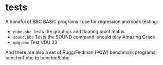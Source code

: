 # tests

A handful of BBC BASIC programs I use for regression and soak testing:

- `cube.bbc` Tests the graphics and floating point maths
- `sound.bbc` Tests the SOUND command, should play Amazing Grace
- `udg.bbc` Test VDU 23

And there are also a set of Rugg/Feldman (PCW) benchmark programs; benchm1.bbc to benchm8.bbc
